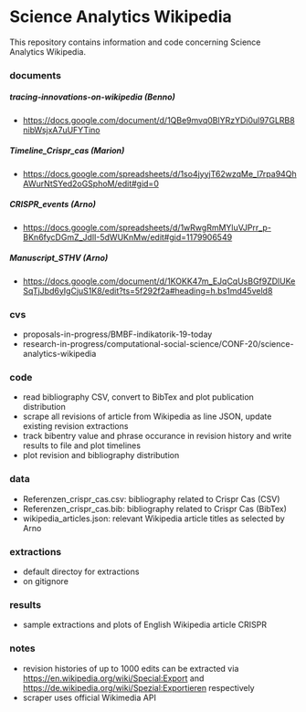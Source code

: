 # Science Analytics Wikipedia

This repository contains information and code concerning Science Analytics Wikipedia.

### documents

##### tracing-innovations-on-wikipedia (Benno)
- https://docs.google.com/document/d/1QBe9mvq0BlYRzYDi0ul97GLRB8nibWsjxA7uUFYTino
##### Timeline_Crispr_cas (Marion)
- https://docs.google.com/spreadsheets/d/1so4jyyjT62wzqMe_l7rpa94QhAWurNtSYed2oGSphoM/edit#gid=0
##### CRISPR_events (Arno)
- https://docs.google.com/spreadsheets/d/1wRwgRmMYluVJPrr_p-BKn6fycDGmZ_JdlI-5dWUKnMw/edit#gid=1179906549
##### Manuscript_STHV (Arno)
- https://docs.google.com/document/d/1KOKK47m_EJqCqUsBGf9ZDlUKeSqTjJbd6yIgCjuS1K8/edit?ts=5f292f2a#heading=h.bs1md45veld8

### cvs

- proposals-in-progress/BMBF-indikatorik-19-today
- research-in-progress/computational-social-science/CONF-20/science-analytics-wikipedia

### code

- read bibliography CSV, convert to BibTex and plot publication distribution
- scrape all revisions of article from Wikipedia as line JSON, update existing revision extractions
- track bibentry value and phrase occurance in revision history and write results to file and plot timelines
- plot revision and bibliography distribution

### data

- Referenzen_crispr_cas.csv: bibliography related to Crispr Cas (CSV)
- Referenzen_crispr_cas.bib: bibliography related to Crispr Cas (BibTex)
- wikipedia_articles.json: relevant Wikipedia article titles as selected by Arno

### extractions

- default directoy for extractions
- on gitignore

### results

- sample extractions and plots of English Wikipedia article CRISPR

### notes

- revision histories of up to 1000 edits can be extracted via https://en.wikipedia.org/wiki/Special:Export and https://de.wikipedia.org/wiki/Spezial:Exportieren respectively
- scraper uses official Wikimedia API

